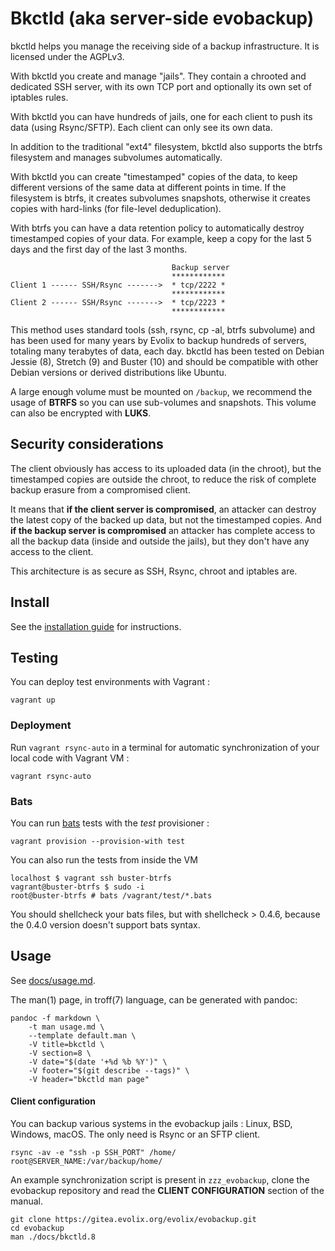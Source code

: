 Bkctld (aka server-side evobackup)
=========

bkctld helps you manage the receiving side of a backup infrastructure.
It is licensed under the AGPLv3.

With bkctld you create and manage "jails". They contain a chrooted and dedicated SSH server, with its own TCP port and optionally its own set of iptables rules.

With bkctld you can have hundreds of jails, one for each client to push its data (using Rsync/SFTP). Each client can only see its own data.

In addition to the traditional "ext4" filesystem, bkctld also supports the btrfs filesystem and manages subvolumes automatically.

With bkctld you can create "timestamped" copies of the data, to keep different versions of the same data at different points in time. If the filesystem is btrfs, it creates subvolumes snapshots, otherwise it creates copies with hard-links (for file-level deduplication).

With btrfs you can have a data retention policy to automatically destroy timestamped copies of your data. For example, keep a copy for the last 5 days and the first day of the last 3 months.

~~~
                                    Backup server
                                    ************
Client 1 ------ SSH/Rsync ------->  * tcp/2222 *
                                    ************
Client 2 ------ SSH/Rsync ------->  * tcp/2223 *
                                    ************
~~~

This method uses standard tools (ssh, rsync, cp -al, btrfs subvolume) and has been used for many years by Evolix to backup hundreds of servers, totaling many terabytes of data, each day. bkctld has been tested on Debian Jessie (8), Stretch (9) and Buster (10) and should be compatible with other Debian versions or derived distributions like Ubuntu.

A large enough volume must be mounted on `/backup`, we recommend the usage of **BTRFS** so you can use sub-volumes and snapshots.
This volume can also be encrypted with **LUKS**.

## Security considerations

The client obviously has access to its uploaded data (in the chroot), but the timestamped copies are outside the chroot, to reduce the risk of complete backup erasure from a compromised client.

It means that **if the client server is compromised**, an attacker can destroy the latest copy of the backed up data, but not the timestamped copies.
And **if the backup server is compromised** an attacker has complete access to all the backup data (inside and outside the jails), but they don't have any access to the client.

This architecture is as secure as SSH, Rsync, chroot and iptables are.

## Install

See the [installation guide](docs/install.md) for instructions.

## Testing

You can deploy test environments with Vagrant :

~~~
vagrant up
~~~

### Deployment

Run `vagrant rsync-auto` in a terminal for automatic synchronization of
your local code with Vagrant VM :

~~~
vagrant rsync-auto
~~~

### Bats

You can run [bats](https://github.com/sstephenson/bats) tests with
the *test* provisioner :

~~~
vagrant provision --provision-with test
~~~

You can also run the tests from inside the VM

~~~
localhost $ vagrant ssh buster-btrfs
vagrant@buster-btrfs $ sudo -i
root@buster-btrfs # bats /vagrant/test/*.bats
~~~

[comment]: <> (* pour vim)

You should shellcheck your bats files, but with shellcheck > 0.4.6, because the 0.4.0 version doesn't support bats syntax.

## Usage

See [docs/usage.md](docs/usage.md).

The man(1) page, in troff(7) language, can be generated with pandoc:

~~~
pandoc -f markdown \
	-t man usage.md \
	--template default.man \
	-V title=bkctld \
	-V section=8 \
	-V date="$(date '+%d %b %Y')" \
	-V footer="$(git describe --tags)" \
	-V header="bkctld man page"
~~~

#### Client configuration

You can backup various systems in the evobackup jails : Linux, BSD,
Windows, macOS. The only need is Rsync or an SFTP client.

~~~
rsync -av -e "ssh -p SSH_PORT" /home/ root@SERVER_NAME:/var/backup/home/
~~~

An example synchronization script is present in `zzz_evobackup`,
clone the evobackup repository and read the **CLIENT CONFIGURATION**
section of the manual.

~~~
git clone https://gitea.evolix.org/evolix/evobackup.git
cd evobackup
man ./docs/bkctld.8
~~~
